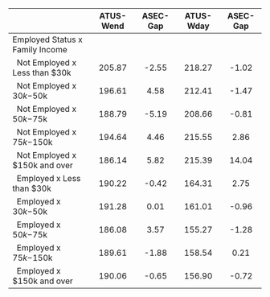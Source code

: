 
|                      |    ATUS-Wend |     ASEC-Gap |    ATUS-Wday |     ASEC-Gap |
| -------------------- | :----------: | :----------: | :----------: | :----------: |
| Employed Status x Family Income |              |              |              |              |
| &nbsp;&nbsp;Not Employed x Less than $30k |       205.87 |        -2.55 |       218.27 |        -1.02 |
| &nbsp;&nbsp;Not Employed x $30k-$50k |       196.61 |         4.58 |       212.41 |        -1.47 |
| &nbsp;&nbsp;Not Employed x $50k-$75k |       188.79 |        -5.19 |       208.66 |        -0.81 |
| &nbsp;&nbsp;Not Employed x $75k-$150k |       194.64 |         4.46 |       215.55 |         2.86 |
| &nbsp;&nbsp;Not Employed x $150k and over |       186.14 |         5.82 |       215.39 |        14.04 |
| &nbsp;&nbsp;Employed x Less than $30k |       190.22 |        -0.42 |       164.31 |         2.75 |
| &nbsp;&nbsp;Employed x $30k-$50k |       191.28 |         0.01 |       161.01 |        -0.96 |
| &nbsp;&nbsp;Employed x $50k-$75k |       186.08 |         3.57 |       155.27 |        -1.28 |
| &nbsp;&nbsp;Employed x $75k-$150k |       189.61 |        -1.88 |       158.54 |         0.21 |
| &nbsp;&nbsp;Employed x $150k and over |       190.06 |        -0.65 |       156.90 |        -0.72 |

